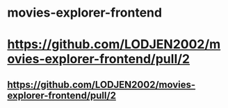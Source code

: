 # movies-explorer-frontend

#  https://github.com/LODJEN2002/movies-explorer-frontend/pull/2
## https://github.com/LODJEN2002/movies-explorer-frontend/pull/2
